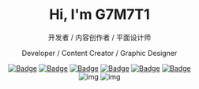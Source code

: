 <h1 align="center">Hi, I'm G7M7T1</h1>

<p align="center">开发者 / 内容创作者 / 平面设计师</p>
<p align="center">Developer / Content Creator / Graphic Designer</p>

<div align="center">
<a href="https://www.youtube.com/c/G7M7T1"><img src="https://img.shields.io/badge/Youtube-G7M7T1-red" alt="Badge" /></a>
<a href="https://twitter.com/G7M7T1"><img src="https://img.shields.io/badge/Twitter-G7M7T1-blue" alt="Badge" /></a>
<a href="https://steamcommunity.com/id/G7M7T1/"><img src="https://img.shields.io/badge/Steam-G7M7T1-lightgrey" alt="Badge" /></a>
<a href="https://discord.gg/uhMpkKSKxU"><img src="https://img.shields.io/badge/Discord-Twly-brightgreen" alt="Badge" /></a>
<a href="https://replit.com/@G7M7T1"><img src="https://img.shields.io/badge/Replit-G7M7T1-orange" alt="Badge" /></a>
<a href="https://stackoverflow.com/users/14154300/g7m7t1"><img src="https://img.shields.io/badge/Stackoverflow-G7M7T1-yellow" alt="Badge"/></a>
</div>


<div align="center">
<img src="https://github-readme-stats.vercel.app/api?username=g7m7t1&show_icons=true&hide_title=true&count_private=true" alt="img" />
<img src="https://github-readme-stats.vercel.app/api/top-langs/?username=g7m7t1&layout=compact" alt="img" />
</div>
